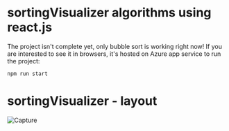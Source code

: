 
# sortingVisualizer algorithms using react.js

The project isn't complete yet, only bubble sort is working right now!
If you are interested to see it in browsers, it's hosted on Azure app service
to run the project:

  `npm run start`


# sortingVisualizer - layout


![Capture](https://user-images.githubusercontent.com/107857762/209583172-e0b13f90-64d3-4d7b-9b6e-24de79a652ca.PNG)
